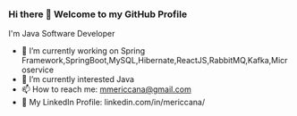 ### Hi there 👋 Welcome to my GitHub Profile

I'm Java Software Developer

- 🔭 I’m currently working on Spring Framework,SpringBoot,MySQL,Hibernate,ReactJS,RabbitMQ,Kafka,Microservice
- 🌱 I’m currently interested Java
- 📫 How to reach me: mmericcana@gmail.com
- 👔 My LinkedIn Profile: linkedin.com/in/mericcana/
